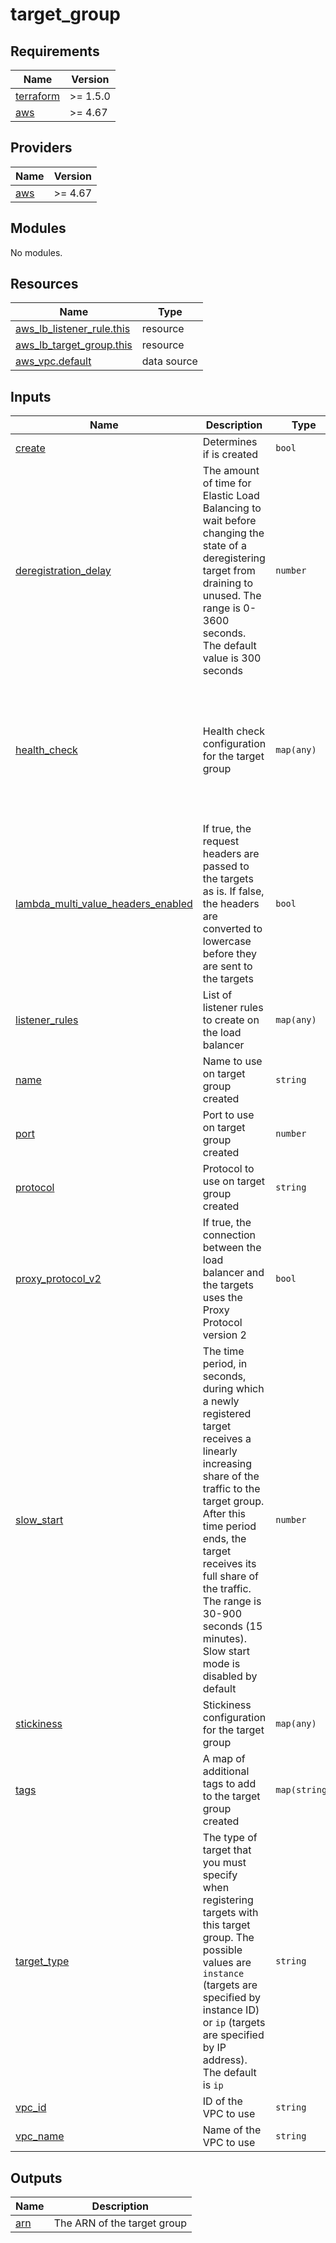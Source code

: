 # target_group

<!-- BEGINNING OF PRE-COMMIT-TERRAFORM DOCS HOOK -->
## Requirements

| Name | Version |
|------|---------|
| <a name="requirement_terraform"></a> [terraform](#requirement\_terraform) | >= 1.5.0 |
| <a name="requirement_aws"></a> [aws](#requirement\_aws) | >= 4.67 |

## Providers

| Name | Version |
|------|---------|
| <a name="provider_aws"></a> [aws](#provider\_aws) | >= 4.67 |

## Modules

No modules.

## Resources

| Name | Type |
|------|------|
| [aws_lb_listener_rule.this](https://registry.terraform.io/providers/hashicorp/aws/latest/docs/resources/lb_listener_rule) | resource |
| [aws_lb_target_group.this](https://registry.terraform.io/providers/hashicorp/aws/latest/docs/resources/lb_target_group) | resource |
| [aws_vpc.default](https://registry.terraform.io/providers/hashicorp/aws/latest/docs/data-sources/vpc) | data source |

## Inputs

| Name | Description | Type | Default | Required |
|------|-------------|------|---------|:--------:|
| <a name="input_create"></a> [create](#input\_create) | Determines if is created | `bool` | `true` | no |
| <a name="input_deregistration_delay"></a> [deregistration\_delay](#input\_deregistration\_delay) | The amount of time for Elastic Load Balancing to wait before changing the state of a deregistering target from draining to unused. The range is 0-3600 seconds. The default value is 300 seconds | `number` | `null` | no |
| <a name="input_health_check"></a> [health\_check](#input\_health\_check) | Health check configuration for the target group | `map(any)` | <pre>{<br>  "enabled": true,<br>  "healthy_threshold": 3,<br>  "interval": 30,<br>  "path": "/",<br>  "port": "traffic-port",<br>  "protocol": "HTTP",<br>  "timeout": 5,<br>  "unhealthy_threshold": 3<br>}</pre> | no |
| <a name="input_lambda_multi_value_headers_enabled"></a> [lambda\_multi\_value\_headers\_enabled](#input\_lambda\_multi\_value\_headers\_enabled) | If true, the request headers are passed to the targets as is. If false, the headers are converted to lowercase before they are sent to the targets | `bool` | `false` | no |
| <a name="input_listener_rules"></a> [listener\_rules](#input\_listener\_rules) | List of listener rules to create on the load balancer | `map(any)` | `{}` | no |
| <a name="input_name"></a> [name](#input\_name) | Name to use on target group created | `string` | `null` | no |
| <a name="input_port"></a> [port](#input\_port) | Port to use on target group created | `number` | `80` | no |
| <a name="input_protocol"></a> [protocol](#input\_protocol) | Protocol to use on target group created | `string` | `"HTTP"` | no |
| <a name="input_proxy_protocol_v2"></a> [proxy\_protocol\_v2](#input\_proxy\_protocol\_v2) | If true, the connection between the load balancer and the targets uses the Proxy Protocol version 2 | `bool` | `false` | no |
| <a name="input_slow_start"></a> [slow\_start](#input\_slow\_start) | The time period, in seconds, during which a newly registered target receives a linearly increasing share of the traffic to the target group. After this time period ends, the target receives its full share of the traffic. The range is 30-900 seconds (15 minutes). Slow start mode is disabled by default | `number` | `null` | no |
| <a name="input_stickiness"></a> [stickiness](#input\_stickiness) | Stickiness configuration for the target group | `map(any)` | `{}` | no |
| <a name="input_tags"></a> [tags](#input\_tags) | A map of additional tags to add to the target group created | `map(string)` | `{}` | no |
| <a name="input_target_type"></a> [target\_type](#input\_target\_type) | The type of target that you must specify when registering targets with this target group. The possible values are `instance` (targets are specified by instance ID) or `ip` (targets are specified by IP address). The default is `ip` | `string` | `null` | no |
| <a name="input_vpc_id"></a> [vpc\_id](#input\_vpc\_id) | ID of the VPC to use | `string` | `null` | no |
| <a name="input_vpc_name"></a> [vpc\_name](#input\_vpc\_name) | Name of the VPC to use | `string` | `null` | no |

## Outputs

| Name | Description |
|------|-------------|
| <a name="output_arn"></a> [arn](#output\_arn) | The ARN of the target group |
<!-- END OF PRE-COMMIT-TERRAFORM DOCS HOOK -->
